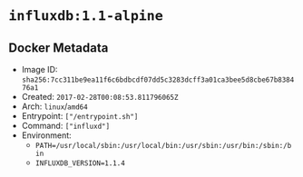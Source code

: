 # `influxdb:1.1-alpine`

## Docker Metadata

- Image ID: `sha256:7cc311be9ea11f6c6bdbcdf07dd5c3283dcff3a01ca3bee5d8cbe67b838476a1`
- Created: `2017-02-28T00:08:53.811796065Z`
- Arch: `linux`/`amd64`
- Entrypoint: `["/entrypoint.sh"]`
- Command: `["influxd"]`
- Environment:
  - `PATH=/usr/local/sbin:/usr/local/bin:/usr/sbin:/usr/bin:/sbin:/bin`
  - `INFLUXDB_VERSION=1.1.4`
